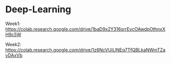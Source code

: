 # Deep-Learning

Week1:
https://colab.research.google.com/drive/1baD9x2Y316srrEvcOAwdpOthnxXH9c5W

Week2:
https://colab.research.google.com/drive/1z6NcVUiLlNEq7TfQBLkaNWmTZavDAxVb
